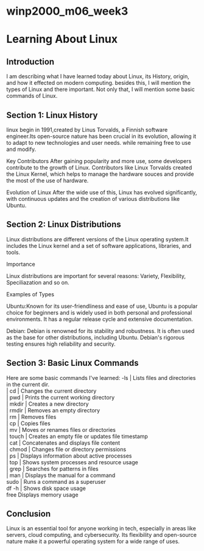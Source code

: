 # winp2000_m06_week3
# Learning About Linux

## Introduction
I am describing what I have learned today about Linux, its History, origin, and how it effected on modern computing. besides this, I will mention  the types of Linux and there important. Not only that, I will mention some basic commands of Linux.

## Section 1: Linux History
linux begin in 1991,created by Linus Torvalds, a Finnish software engineer.Its open-source nature has been crucial in its evolution, allowing it to adapt to new technologies and user needs.
 while remaining free to use and modify.

Key Contributors 
After gaining popularity and more use, some developers contribute to the growth of Linux.
Contributors like Linux Torvalds created the Linux Kernel, which helps to manage the hardware souces and provide the most of the use of hardware.

Evolution of Linux
After the wide use of this, Linux has evolved significantly, with continuous updates and the creation of various distributions like Ubuntu.

## Section 2: Linux Distributions
Linux distributions are different versions of the Linux operating system.It includes the Linux kernel and a set of software applications, libraries, and tools.
  
Importance 

Linux distributions are important for several reasons:
Variety, Flexibility, Speciliazation and so on.

Examples of Types 

Ubuntu:Known for its user-friendliness and ease of use, Ubuntu is a popular choice for beginners and is widely used in both personal and professional environments. It has a regular release cycle and extensive documentation.

Debian: Debian is renowned for its stability and robustness. It is often used as the base for other distributions, including Ubuntu. Debian's rigorous testing ensures high reliability and security.



## Section 3: Basic Linux Commands
Here are some basic commands I've learned:
-ls      | Lists files and directories in the current dir.  
| cd      | Changes the current directory                    
| pwd     | Prints the current working directory            
| mkdir   | Creates a new directory                          
| rmdir   | Removes an empty directory                       
| rm      | Removes files                                    
| cp      | Copies files                                     
| mv      | Moves or renames files or directories            
| touch   | Creates an empty file or updates file timestamp  
| cat     | Concatenates and displays file content           
| chmod   | Changes file or directory permissions            
| ps      | Displays information about active processes      
| top     | Shows system processes and resource usage        
| grep    | Searches for patterns in files                   
| man     | Displays the manual for a command                
 sudo    | Runs a command as a superuser                    
df -h   | Shows disk space usage                           
free    Displays memory usage         

## Conclusion
Linux is an essential tool for anyone working in tech, especially in areas like servers, cloud computing, and cybersecurity. Its flexibility and open-source nature make it a powerful operating system for a wide range of uses.
